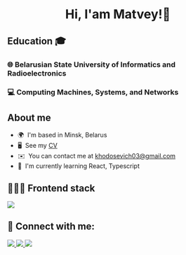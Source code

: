 
<h1 align="center">Hi, I'am Matvey!👋</h1>

## Education 🎓

### 🌐 Belarusian State University of Informatics and Radioelectronics
### 💻 Computing Machines, Systems, and Networks

## About me
* 🌍  I'm based in Minsk, Belarus 
* 🖥️  See my [CV](http://khodosevich.github.io/CV/) 
* ✉️  You can contact me at [khodosevich03@gmail.com](mailto:khodosevich03@gmail.com) 
* 🧠  I'm currently learning React, Typescript


## 👨🏻‍💻 Frontend stack

<div>
    <img src="https://skillicons.dev/icons?i=react,html,css,js,ts,webpack,vite,sass,materialui,babel," />
</div>

## 🔗 Connect with me:

<div >
    <a href="https://www.github.com/khodosevich" target="_blank" rel="noreferrer">
       <img src="https://skillicons.dev/icons?i=github" />
    </a>
    <a href="https://www.instagram.com/_khodosevich_" target="_blank" rel="noreferrer">
         <img src="https://skillicons.dev/icons?i=instagram" />
    </a>
    <a href="https://www.linkedin.com/in/matvey-khodosevich-30b2a7239" target="blank">
        <img src="https://skillicons.dev/icons?i=linkedin" />
    </a>    
</div> 
